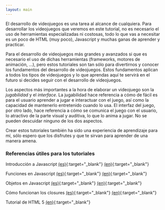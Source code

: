 ```yaml
---
layout: main
---
```


El desarrollo de videojuegos es una tarea al alcance de cualquiera. Para desarrollar los videojuegos que veremos en este tutorial,
no es necesario el uso de herramientas especializadas ni costosas, todo lo que vas a necesitar es un poco de HTML (muy poco),
Javascript y muchas ganas de aprender y practicar.

Para el desarrollo de videojuegos más grandes y avanzados si que es necesario el uso de dichas herramientas (frameworks, motores
de animación, ...), pero estos tutoriales son tan sólo para divertirnos y conocer los fundamentos del desarrollo de videojuegos.
Estos fundamentos aplican a todos los tipos de videojuegos y lo que aprendas aquí te servirá en el futuro si decides seguir con
el desarrollo de videojuegos.

Los aspectos más importantes a la hora de elaborar un videojuego son la *jugabilidad* y el *interface*. La jugabilidad hace
referencia a cómo de fácil es para el usuario aprender a jugar e interactuar con el juego, así como la capacidad de mantenerlo
entretenido cuando lo usa. El interfaz del juego, por otro lado, hace referencia a cómo se comunica el juego con el usuario, lo
atractivo de la parte visual y auditiva, lo que lo anima a jugar. No se pueden descuidar ninguno de los dos aspectos.

Crear estos tutoriales también ha sido una experiencia de aprendizaje para mí, sólo espero que los disfrutes y que te sirvan para
aprender de una manera amena.


### Referencias útiles para los tutoriales

Introducción a Javascript [(es)](https://developer.mozilla.org/es/docs/Web/JavaScript/Una_re-introducci%C3%B3n_a_JavaScript){:target="\_blank"} [(en)](https://developer.mozilla.org/en-US/docs/Web/JavaScript/A_re-introduction_to_JavaScript){:target="\_blank"}

Funciones en Javascript [(es)](https://developer.mozilla.org/es/docs/Web/JavaScript/Guide/Funciones){:target="\_blank"} [(en)](https://developer.mozilla.org/en-US/docs/Web/JavaScript/Guide/Functions){:target="\_blank"}

Objetos en Javascript [(es)](https://developer.mozilla.org/es/docs/Web/JavaScript/Introducci%C3%B3n_a_JavaScript_orientado_a_objetos){:target="\_blank"} [(en)](https://developer.mozilla.org/en-US/docs/Learn/JavaScript/Objects){:target="\_blank"}

Cómo funcionan los closures [(es)](https://es.stackoverflow.com/questions/607?fromen=111102){:target="\_blank"} [(en)](https://stackoverflow.com/questions/111102/how-do-javascript-closures-work){:target="\_blank"}

Tutorial de HTML 5 [(en)](https://www.w3schools.com/html/){:target="\_blank"}
